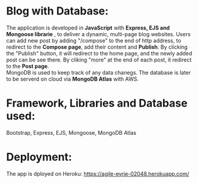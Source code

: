# Blog with Database:
The application is developed in **JavaScript** with **Express, EJS and Mongoose librarie** , to deliver a dynamic, multi-page blog websites. Users can add new post by adding "/compose" to the end of http address, to redirect to the **Compose page**, add their content and **Publish**. By clicking the "Publish" button, it will redirect to the home page, and the newly added post can be see there. By cliking "more" at the end of each post, it redirect to the **Post page**.<br>
MongoDB is used to keep track of any data chanegs. The database is later to be serverd on cloud via **MongoDB Atlas** with AWS.

# Framework, Libraries and Database used:
Bootstrap, Express, EJS, Mongoose, MongoDB Atlas

# Deployment:
The app is dployed on Heroku: https://agile-eyrie-02048.herokuapp.com/
